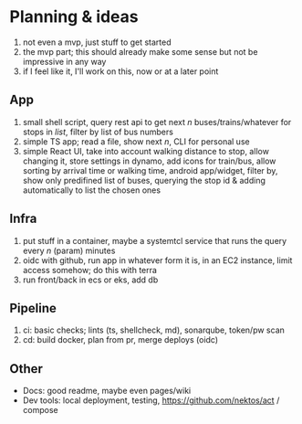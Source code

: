 # Planning & ideas

1. not even a mvp, just stuff to get started
2. the mvp part; this should already make some sense but not be impressive in any way
3. if I feel like it, I'll work on this, now or at a later point

## App

1. small shell script, query rest api to get next *n* buses/trains/whatever for stops in *list*, filter by list of bus numbers
2. simple TS app; read a file, show next *n*, CLI for personal use 
3. simple React UI, take into account walking distance to stop, allow changing it, store settings in dynamo, add icons for train/bus, allow sorting by arrival time or walking time, android app/widget, filter by, show only predifined list of buses, querying the stop id & adding automatically to list the chosen ones

## Infra

1. put stuff in a container, maybe a systemtcl service that runs the query every *n* (param) minutes 
2. oidc with github, run app in whatever form it is, in an EC2 instance, limit access somehow; do this with terra
3. run front/back in ecs or eks, add db

## Pipeline

1. ci: basic checks; lints (ts, shellcheck, md), sonarqube, token/pw scan
2. cd: build docker, plan from pr, merge deploys (oidc)
  

## Other
* Docs: good readme, maybe even pages/wiki
* Dev tools: local deployment, testing, https://github.com/nektos/act / compose
